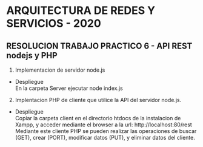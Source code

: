# ARQUITECTURA DE REDES Y SERVICIOS - 2020 
## RESOLUCION TRABAJO PRACTICO 6 - API REST nodejs y PHP

1. Implementacion de servidor node.js

- Despliegue \
En la carpeta Server ejecutar node index.js

2. Implentacion PHP de cliente que utilice la API del servidor node.js.

- Despliegue \
Copiar la carpeta client en el directorio htdocs de la instalacion de Xampp, y acceder mediante el browser a la url:
http://localhost:80/rest \
Mediante este cliente PHP se pueden realizar las operaciones de buscar (GET), crear (PORT), modificar datos (PUT), y eliminar datos del cliente. 
